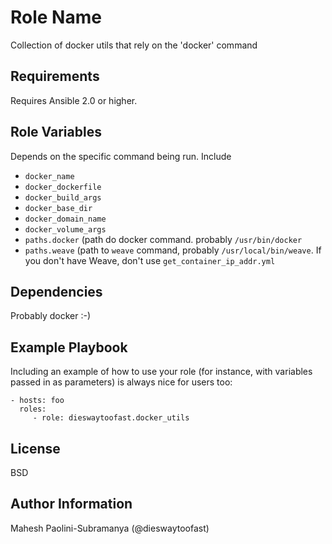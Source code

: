 Role Name
=========

Collection of docker utils that rely on the 'docker' command

Requirements
------------

Requires Ansible 2.0 or higher.

Role Variables
--------------

Depends on the specific command being run.
Include
   * `docker_name`
   * `docker_dockerfile`
   * `docker_build_args`
   * `docker_base_dir`
   * `docker_domain_name`
   * `docker_volume_args`
   * `paths.docker` (path do docker command. probably `/usr/bin/docker`
   * `paths.weave`  (path to `weave` command, probably `/usr/local/bin/weave`.  If you don't have Weave, don't use `get_container_ip_addr.yml`



Dependencies
------------

Probably docker :-)

Example Playbook
----------------

Including an example of how to use your role (for instance, with variables passed in as parameters) is always nice for users too:

    - hosts: foo
      roles:
         - role: dieswaytoofast.docker_utils

License
-------

BSD

Author Information
------------------

Mahesh Paolini-Subramanya (@dieswaytoofast)
